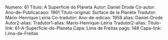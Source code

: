 Numero: 61
Titulo: A Superfície do Planeta
Autor: Daniel Drode
Co-autor: 
Ano-de-Publicacaoo: 1961
Titulo-original: Surface de la Planète
Tradutor: Mário-Henrique Leiria
Co-tradutor: 
Ano-de-edicao: 1959
alias: Daniel-Drode
Autor2-alias: 
Tradutor1-alias: Mario-Henrique-Leiria
Tradutor2-alias: 
Titulo-link: 61-A-Superficie-do-Planeta
Capa: Lima de Freitas
pags: 148
Capa-link: Lima-de-Freitas